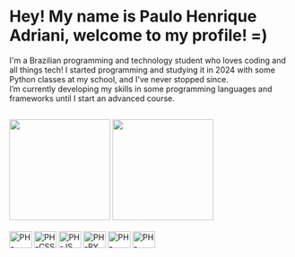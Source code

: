 # Hey! My name is Paulo Henrique Adriani, welcome to my profile! =)
I'm a Brazilian programming and technology student who loves coding and all things tech! I started programming and studying it in 2024 with some Python classes at my school, and I've never stopped since. <br>
I’m currently developing my skills in some programming languages and frameworks until I start an advanced course.

##

<div>
  <a href="https://github.com/pauloAdriani01"></a>
  <img height="180em" src="https://github-readme-stats.vercel.app/api?username=pauloAdriani01&show_icons=true&theme=tokyonight">
  <img height="180em" src="https://github-readme-stats.vercel.app/api/top-langs/?username=pauloAdriani01&layout=compact&theme=tokyonight">
</div>

<div style="display> inline_block"><br>
  <img align="center" alt="PH-HTML" height="30" width="40" src="https://cdn.jsdelivr.net/gh/devicons/devicon@latest/icons/html5/html5-original.svg">
  <img align="center" alt="PH-CSS" height="30" width="40" src="https://cdn.jsdelivr.net/gh/devicons/devicon@latest/icons/css3/css3-original.svg">
  <img align="center" alt="PH-JS" height="30" width="40" src="https://cdn.jsdelivr.net/gh/devicons/devicon@latest/icons/javascript/javascript-original.svg">
  <img align="center" alt="PH-PY" height="30" width="40" src="https://cdn.jsdelivr.net/gh/devicons/devicon@latest/icons/python/python-original.svg">
  <img align="center" alt="PH-DJANGO" height="30" width="40" src="https://cdn.jsdelivr.net/gh/devicons/devicon@latest/icons/django/django-plain.svg">
  <img align="center" alt="PH-BOOTSTRAP" height="30" width="40" src="https://cdn.jsdelivr.net/gh/devicons/devicon@latest/icons/bootstrap/bootstrap-original.svg">
</div>

##



